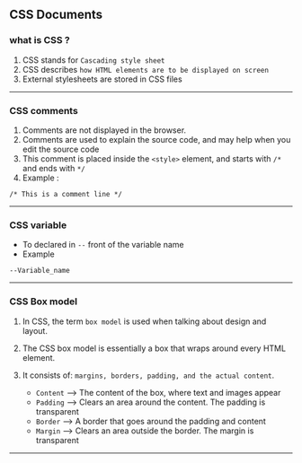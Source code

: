 ## CSS Documents

### what is CSS ?

1. CSS stands for `Cascading style sheet`
2. CSS describes `how HTML elements are to be displayed on screen`
3. External stylesheets are stored in CSS files

<hr>

### CSS comments

1. Comments are not displayed in the browser.
2. Comments are used to explain the source code, and may help when you edit the source code
3. This comment is placed inside the `<style>` element, and starts with `/*` and ends with `*/`
4. Example :
```
/* This is a comment line */
```
<hr>

### CSS variable

- To declared in `--` front of the variable name
- Example
```
--Variable_name
```

<hr>

### CSS Box model

1. In CSS, the term `box model` is used when talking about design and layout.

2. The CSS box model is essentially a box that wraps around every HTML element. 
3. It consists of: `margins, borders, padding, and the actual content`.
    - `Content` --> The content of the box, where text and images appear
    - `Padding` --> Clears an area around the content. The padding is transparent
    - `Border` --> A border that goes around the padding and content
    - `Margin` --> Clears an area outside the border. The margin is transparent

<hr>
